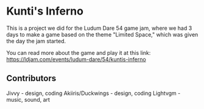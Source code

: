 # Kunti's Inferno

This is a project we did for the Ludum Dare 54 game jam, where we had 3 days to make a game based on the theme "Limited Space," which was given the day the jam started.

You can read more about the game and play it at this link:
https://ldjam.com/events/ludum-dare/54/kuntis-inferno

## Contributors

Jivvy - design, coding
Akiiris/Duckwings - design, coding
Lightvgm - music, sound, art
